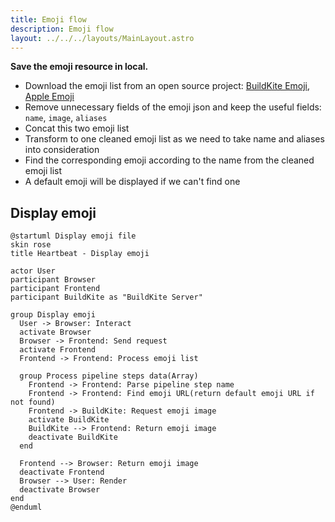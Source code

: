 ```yaml
---
title: Emoji flow
description: Emoji flow
layout: ../../../layouts/MainLayout.astro
---
```


**Save the emoji resource in local.**

- Download the emoji list from an open source project: [BuildKite Emoji](https://cdn.jsdelivr.net/gh/buildkite/emojis@main/img-buildkite-64.json), [Apple Emoji](https://cdn.jsdelivr.net/gh/buildkite/emojis@main/img-apple-64.json)
- Remove unnecessary fields of the emoji json and keep the useful fields: `name`, `image`, `aliases`
- Concat this two emoji list
- Transform to one cleaned emoji list as we need to take name and aliases into consideration
- Find the corresponding emoji according to the name from the cleaned emoji list
- A default emoji will be displayed if we can't find one

## Display emoji

```plantuml
@startuml Display emoji file
skin rose
title Heartbeat - Display emoji

actor User
participant Browser
participant Frontend
participant BuildKite as "BuildKite Server"

group Display emoji
  User -> Browser: Interact
  activate Browser
  Browser -> Frontend: Send request
  activate Frontend
  Frontend -> Frontend: Process emoji list

  group Process pipeline steps data(Array)
    Frontend -> Frontend: Parse pipeline step name
    Frontend -> Frontend: Find emoji URL(return default emoji URL if not found)
    Frontend -> BuildKite: Request emoji image
    activate BuildKite
    BuildKite --> Frontend: Return emoji image
    deactivate BuildKite
  end

  Frontend --> Browser: Return emoji image
  deactivate Frontend
  Browser --> User: Render
  deactivate Browser
end
@enduml
```
